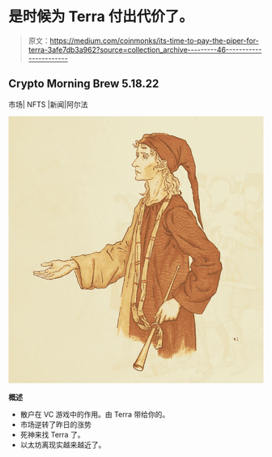 # 是时候为 Terra 付出代价了。

> 原文：<https://medium.com/coinmonks/its-time-to-pay-the-piper-for-terra-3afe7db3a962?source=collection_archive---------46----------------------->

## Crypto Morning Brew 5.18.22

市场| NFTS |新闻|阿尔法

![](img/db6b68ead97bb06299b89321768e8c9f.png)

**概述**

*   散户在 VC 游戏中的作用。由 Terra 带给你的。
*   市场逆转了昨日的涨势
*   死神来找 Terra 了。
*   以太坊离现实越来越近了。